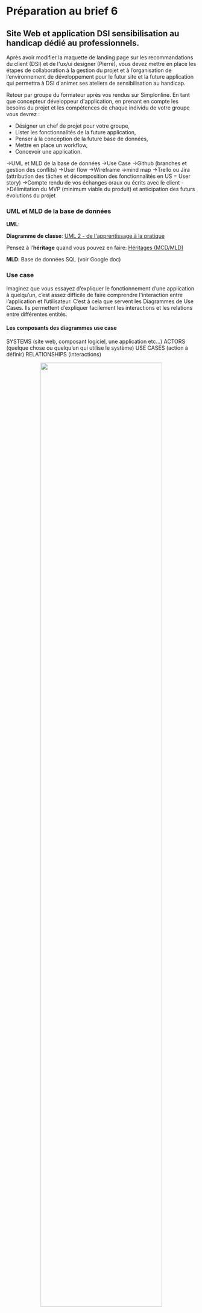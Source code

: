 # Préparation au brief 6

## Site Web et application DSI sensibilisation au handicap dédié au professionnels.

Après avoir modifier la maquette de landing page sur les recommandations du client (DSI) et de l'ux/ui designer (Pierre), vous devez mettre en place les étapes de collaboration à la gestion du projet et à l’organisation de l’environnement de développement pour le futur site et la future application qui permettra à DSI d'animer ses ateliers de sensibilisation au handicap. 

Retour par groupe du formateur après vos rendus sur Simplonline.
En tant que concepteur développeur d'application, en prenant en compte les besoins du projet et les compétences de chaque individu de votre groupe vous devrez :
- Désigner un chef de projet pour votre groupe,
- Lister les fonctionnalités de la future application,
- Penser à la conception de la future base de données,
- Mettre en place un workflow,
- Concevoir une application.


->UML et MLD de la base de données
->Use Case
->Github (branches et gestion des conflits)
->User flow
->Wireframe
->mind map
->Trello ou Jira (attribution des tâches et décomposition des fonctionnalités en US = User story)
->Compte rendu de vos échanges oraux ou écrits avec le client
->Délimitation du MVP (minimum viable du produit) et anticipation des futurs évolutions du projet

### UML et MLD de la base de données

**UML**:

**Diagramme de classe**:
[UML 2 - de l'apprentissage à la pratique](https://laurent-audibert.developpez.com/Cours-UML/?page=diagramme-classes)

Pensez à l’**héritage** quand vous pouvez en faire:
[Héritages (MCD/MLD)](https://help.sap.com/docs/SAP_POWERDESIGNER/856348b84a7c479489d5172a630f014d/c7c34d286e1b1014afdcc9aecdb28247.html?version=16.7.01)

**MLD**:
Base de données SQL (voir Google doc)

### Use case

Imaginez que vous essayez d’expliquer le fonctionnement d’une application à quelqu’un, c’est assez difficile de faire comprendre l'interaction entre l’application et l’utilisateur. 
C’est à cela que servent les Diagrammes de Use Cases.
Ils permettent d’expliquer facilement les interactions et les relations entre différentes entités. 

#### Les composants des diagrammes use case

SYSTEMS (site web, composant logiciel, une application etc…) 
ACTORS (quelque chose ou quelqu’un qui utilise le système)
USE CASES (action à définir)
RELATIONSHIPS (interactions)

<p align="center" width="100%">
    <img width="80%" src="img/composants_use_case1.png">
</p>

##### Systems

<p align="center" width="100%">
    <img width="80%" src="img/composants_use_case2.png">
</p>

##### Actors

PRIMARY ACTORS / Acteur principale, il initie l’utilisation du système 
SECONDARY ACTORS / Acteur secondeur réagit

##### Exemple d’un cas simple pour application bancaire

On veut qu’il y est la possibilité de :
- se connecter
- vérifier l’argent qu’on à sur le compte
- faire un transfert avec un autre compte
- faire des paiements

Qui sont les acteurs?

<p align="center" width="100%">
    <img width="80%" src="img/composants_use_case3.png">
</p>

#### USE CASES / Cas d’utilisations

Les uses cases décrivent ce que fait le système.

Ils sont définis par un oval et représentent une action qui accomplit une tâche du système. 

<p align="center" width="100%">
    <img width="80%" src="img/composants_use_case4.png">
</p>

##### Exemple d’un cas simple pour application bancaire

On veut qu’il y est la possibilité de :
- se connecter
- vérifier l’argent qu’on à sur le compte
- faire un transfert avec un autre compte
- faire des paiements
**On doit donc avoir un use case pour chacune de ces actions.**

<p align="center" width="100%">
    <img width="80%" src="img/composants_use_case5.png">
</p>

#### Relationship / relation ou interaction

Chaque acteur doit interagir avec au moins un use case du système. 
interaction: 
association (basique communication ou interaction) 

Avec qui va intéragir la banque?

<p align="center" width="100%">
    <img width="80%" src="img/composants_use_case6.png">
</p>
<p align="center" width="100%">
    <img width="80%" src="img/composants_use_case7.png">
</p>
<p align="center" width="100%">
    <img width="80%" src="img/composants_use_case8.png">
</p>
<p align="center" width="100%">
    <img width="80%" src="img/composants_use_case9.png">
</p>

##### Exemple d’un cas simple pour application

On veut qu’il y est la possibilité de :
- se connecter → le mot de passe devra être vérifiée et afficher une erreur s’il n’est pas bon
- vérifier l’argent qu’on à sur le compte
- faire un transfert avec un autre compte → vérifier s’il y a assez d’argent sur le compte
- faire des paiements → depuis le compte de débit ou depuis les économies 
**On doit donc avoir un use case pour chacune de ces actions.**

<p align="center" width="100%">
    <img width="80%" src="img/composants_use_case10.png">
</p>
<p align="center" width="100%">
    <img width="80%" src="img/composants_use_case11.png">
</p>


Quelle genre de relation entre:

- se connecter
- vérifier mot de passe  
- afficher erreur
- afficher solde 
- transférer 
- payer
- vérifier fond
- compte principale
- compte épargne

<p align="center" width="100%">
    <img width="80%" src="img/composants_use_case12.png">
</p>
<p align="center" width="100%">
    <img width="80%" src="img/composants_use_case13.png">
</p>
<p align="center" width="100%">
    <img width="80%" src="img/composants_use_case14.png">
</p>
<p align="center" width="100%">
    <img width="80%" src="img/composants_use_case15.png">
</p>

### Github (branches et gestion des conflits)

<p align="center" width="100%">
    <img width="80%" src="img/Github1.png">
</p>
<p align="center" width="100%">
    <img width="80%" src="img/Github2.png">
</p>

#### Architecture DEV

- main
- Dev
 - coder 1
 - coder 2

### User flow

[Comprendre le user flow](https://lagrandeourse.design/blog/quest-ce-que-le-user-flow/#:~:text=Un%20User%20Flow%20est%20une,%C3%A0%20utiliser%2C%20clair%20et%20intuitif.)


<p align="center" width="100%">
    <img width="80%" src="img/User_flow1.png">
</p>
<p align="center" width="100%">
    <img width="80%" src="img/User_flow2.png">
</p>

Veille, user flow blog article:

<p align="center" width="100%">
    <img width="80%" src="img/userflow_slide1.png">
</p>
<p align="center" width="100%">
    <img width="80%" src="img/userflow_slide2.png">
</p>
<p align="center" width="100%">
    <img width="80%" src="img/userflow_slide3.png">
</p>
<p align="center" width="100%">
    <img width="80%" src="img/userflow_slide4.png">
</p>

Veille, user flow:

<p align="center" width="100%">
    <img width="80%" src="img/Userflow.png">
</p>
<p align="center" width="100%">
    <img width="80%" src="img/Userflow%20(1).png">
</p>
<p align="center" width="100%">
    <img width="80%" src="img/Userflow%20(2).png">
</p>
<p align="center" width="100%">
    <img width="80%" src="img/Userflow%20(3).png">
</p>
<p align="center" width="100%">
    <img width="80%" src="img/Userflow%20(4).png">
</p>
<p align="center" width="100%">
    <img width="80%" src="img/Userflow%20(5).png">
</p>


### WireFrame

Les wireframes représentent une interface sobre. Les designers intègrent généralement les éléments graphiques et contenus suivants :
- En tête et pied de page
- Barre de navigation
- Boutons call-to-action
- Fil d’Ariane
- Éléments de formulaire
- Zones pour les images ou médias

[wireframe](https://www.usabilis.com/definition-wireframe/#:~:text=Le%20Wireframe%20est%20la%20maquette,un%20degr%C3%A9%20d%27interactivit%C3%A9%20variable.)

### Mindmap


### Lean prototyping

[lean prototyping OpenClassroom](https://openclassrooms.com/fr/courses/4781491-testez-vos-idees-avec-le-lean-prototyping/5480506-determinez-le-perimetre-fonctionnel-de-votre-prototype)

#### Déterminer le périmètre fonctionnel du prototype

Avant de construire votre MVP, il est important d'en définir son périmètre fonctionnel et de le structurer.
Le périmètre fonctionnel de votre MVP représente  l'ensemble (restreint) des actions que vous allez rendre disponibles à vos utilisateurs.

Le risque lorsque vous définissez le périmètre fonctionnel de votre prototype est double :
- le périmètre est trop réduit, auquel cas vous n'arriverez pas à reproduire l'expérience utilisateur que vous souhaitez offrir à vos clients ;
- le périmètre est trop large (souvent le cas le plus fréquent), ce qui impliquerait des investissements en termes de temps (notamment le vôtre), énergie et argent beaucoup trop importants.

##### Comment définir le périmètre fonctionnel ?

Il existe plusieurs options pour préparer dans les meilleures conditions la première étape du cycle d'apprentissage **lean** (construire). 
Vous avez maintenant une idée assez précise de ce que vous souhaitez construire, il est alors temps de la structurer.

###### Le backlog produit

Dans les méthodes agiles et notamment SCRUM, le document censé rassembler toutes les fonctionnalités d'un produit s'appelle le backlog produit.
=> liste priorisée des fonctionnalités d’un produit
>L'idée du backlog produit est de centraliser toutes les informations relatives au développement des nouvelles fonctionnalités d'un produit.

En somme, le backlog produit et une liste de fonctionnalités triées par ordre de priorité et documentées (si nécessaire).
L'importance des informations présentes dans le backlog s'adapte à la phase de maturité du produit. Lorsque vous commencez à construire un MVP, vous aurez tendance à vous concentrer sur sa sortie rapide sur le marché plutôt que sur la maintenance d'un backlog produit parfait.
Le backlog produit est en effet un outil évolutif qui grandira avec votre produit et votre équipe. C'est une des raisons pour lesquelles un outil comme Trello est un compagnon de choix pour créer son backlog.

**Un outil pour organiser votre backlog, Trello**:
Trello est un outil pratique pour centraliser, structurer et rassembler les informations concernant le fonctionnement d'un produit (peu importe son stade d'avancement). C'est un outil en ligne complètement gratuit, super accessible et très flexible.

Backlog produit, mais qu'en est-il de la description des fonctionnalités?

###### Anatomie d’une **user story**:
>Une user story est« une courte phrase décrivant en détail l’action que l’on souhaite rendre disponible à nos utilisateurs ».
Sur Trello, elle est représentée par une carte.

**Une user story (aussi appelée US) se compose de 3 parties distinctes, un type d'utilisateur, une action à réaliser et une finalité.**
Exemple:
En tant que [type d'utilisateur], j'aimerais pouvoir [action à réaliser] dans le but de [finalité].

-> **Le type d'utilisateur**:
L'on peut très bien appeler toutes les personnes visitant le site des « utilisateurs ». Plus l'on détaille l'user story, mieux l'on se met en situation.

>Une personne qui visite pour la première fois votre site pourrait alors s’appeler un « visiteur » plutôt qu’un « utilisateur ». Un utilisateur quant à lui pourrait rentrer dans la catégorie des personnes ayant créé un compte ou même déjà « utilisé » votre service (réserver une sieste par exemple).

>Encore une fois, au stade de MVP, il n’est pas nécessaire de passer trop de temps sur les détails de votre backlog.

Exemple:
Partons donc sur un visiteur et rédigeons la première partie de notre user story :


-> L'action à réaliser

Description précise de l'action que l'utilisateur doit être capable de réaliser sur l'application. **Le contexte est clé!**
Si l'on rédige la story concernant la création d’un compte alors il faut se mettre  à la place du visiteur du site (qui n’est pas encore un utilisateur 🤓) :
"En tant que visiteur de..., j'aimerais pouvoir [créer un compte]"
L'on peut dans cette carte commencer à documenter la fonctionnalité en indiquant les informations nécessaires à la création d'un compte (cheklist par exemple).
L'on peut également ajouter des wireframes (si besoin) concernant la fonctionnalité nécessaire à son bon développement.

-> Finalité 
Bien qu'optionnelle, cette partie de la story permet de s'immerger encore plus dans l’exercice. 
Elle consiste à décrire la finalité de l’action réalisée.
Exemple:
« En tant que visiteur de ..., j’aimerais pouvoir créer un compte afin d’être en mesure [d'utiliser le service proposé] »

=> Cet exercice permet dans un premier temps de se mettre à la place de l'utilisateur, mais aussi de communiquer simplement l'objectif et le comportement attendu d’une fonctionnalité à des équipes de développement (et autres).



### Entretien avec Hafida

article type blog??
se mettre à la place d'un client


ce qui ne doit pas changer:
texte?


garde version code couleur dsi, et une version avec notre propre charte


moderniser
animation

[exemple](https://neuroinclusive.design/en/)
[exemple](https://www.print-dsi.com/)
[exemple](https://www.youtube.com/watch?v=89CKBJoZ8P4&ab_channel=GillesDevendeville)
[exemple](https://www.leadgenerator.fr/blog/le-call-to-action-cta-en-btob)

récupèrer photos
se lâcher 
call to action
pop up


-----------------------------------------------------

merise, diagramme de classe -> bdd
heritage en mcd

wireframe

mentions légales
